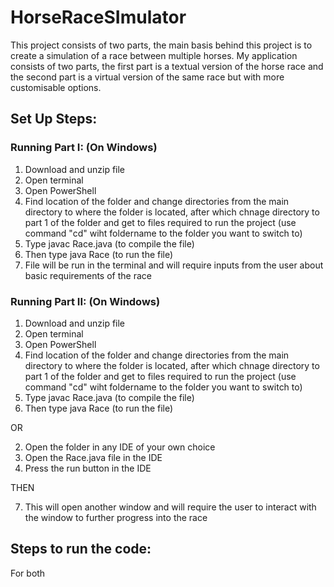 ﻿# HorseRaceSImulator
This project consists of two parts, the main basis behind this project is to create a simulation of a race between multiple horses.
My application consists of two parts, the first part is a textual version of the horse race and the second part is a virtual version of the same race but with more customisable options.

## Set Up Steps:
### Running Part I: (On Windows)
1) Download and unzip file
2) Open terminal
3) Open PowerShell
4) Find location of the folder and change directories from the main directory to where the folder is located, after which chnage directory to part 1 of the folder and get to files required to run the project
   (use command "cd" wiht foldername to the folder you want to switch to)
5) Type javac Race.java (to compile the file)
6) Then type java Race (to run the file)
7) File will be run in the terminal and will require inputs from the user about basic requirements of the race

### Running Part II: (On Windows)
1) Download and unzip file
2) Open terminal
3) Open PowerShell
4) Find location of the folder and change directories from the main directory to where the folder is located, after which chnage directory to part 1 of the folder and get to files required to run the project
   (use command "cd" wiht foldername to the folder you want to switch to)
5) Type javac Race.java (to compile the file)
6) Then type java Race (to run the file)

OR

2) Open the folder in any IDE of your own choice
3) Open the Race.java file in the IDE
4) Press the run button in the IDE

THEN

7) This will open another window and will require the user to interact with the window to further progress into the race

## Steps to run the code:
For both 
